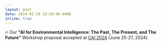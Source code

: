 ```yaml
---
layout: post
date: 2024-01-20 15:59:00-0400
inline: true
---
```


:fire: Our **"AI for Environmental Intelligence: The Past, The Present, and The Future"** Workshop proposal accepted at [CAI 2024](https://ieeecai.org/2024) (June 25-27, 2024).
